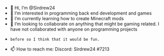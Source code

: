 - 👋 Hi, I’m @Sirdrew24
- 👀 I’m interested in programming back end development and games
- 🌱 I’m currently learning how to create Minecraft mods
- 💞️ I’m looking to collaborate on anything that might be gaming related. I have not collaborated with anyone on programming projects
-     before so I think that it would be fun.
- 📫 How to reach me: Discord: Sirdrew24 #7213  

<!---
Sirdrew24/Sirdrew24 is a ✨ special ✨ repository because its `README.md` (this file) appears on your GitHub profile.
You can click the Preview link to take a look at your changes.
--->
